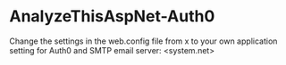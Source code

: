 # AnalyzeThisAspNet-Auth0
Change the settings in the web.config file from x to your own application setting for Auth0 and SMTP email server:
<add key="auth0:ClientId" value="x" />
    <add key="auth0:ClientSecret" value="x" />
    <add key="auth0:CallbackURL" value="http://localhost:53562/LoginCallback.ashx" />
    <add key="auth0:Domain" value="x" />
    <add key="analyze:signingKey" value="x" />
    <add key="auth0:Connection" value="Username-Password-Authentication"/>
  </appSettings>
  <system.net>
    <mailSettings>
      <smtp from="myapp@auth0.com">
        <network userName="x" password="x" clientDomain="mailtrap.io" port="2525" host="mailtrap.io"/>
      </smtp>
    </mailSettings>
